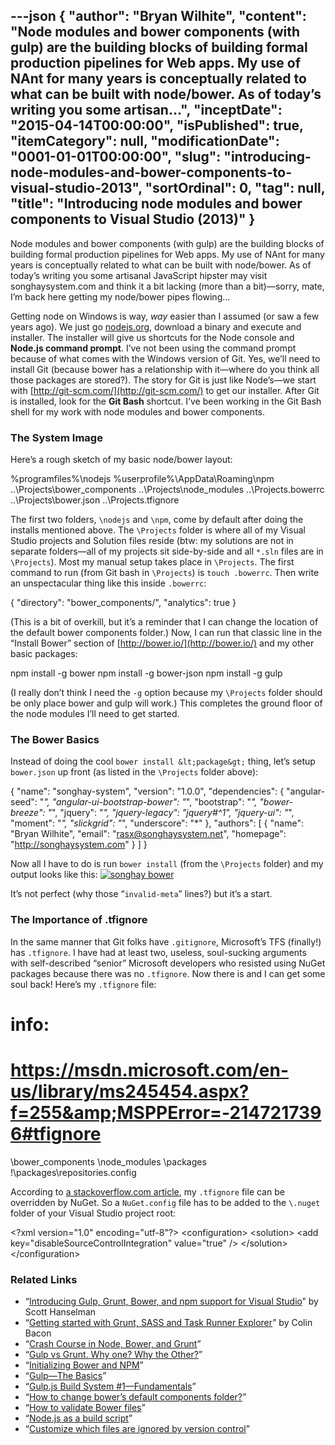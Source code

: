 ---json
{
  "author": "Bryan Wilhite",
  "content": "Node modules and bower components (with gulp) are the building blocks of building formal production pipelines for Web apps. My use of NAnt for many years is conceptually related to what can be built with node/bower. As of today’s writing you some artisan...",
  "inceptDate": "2015-04-14T00:00:00",
  "isPublished": true,
  "itemCategory": null,
  "modificationDate": "0001-01-01T00:00:00",
  "slug": "introducing-node-modules-and-bower-components-to-visual-studio-2013",
  "sortOrdinal": 0,
  "tag": null,
  "title": "Introducing node modules and bower components to Visual Studio (2013)"
}
---

Node modules and bower components (with gulp) are the building blocks of building formal production pipelines for Web apps. My use of NAnt for many years is conceptually related to what can be built with node/bower. As of today’s writing you some artisanal JavaScript hipster may visit songhaysystem.com and think it a bit lacking (more than a bit)—sorry, mate, I’m back here getting my node/bower pipes flowing…

Getting node on Windows is way, *way* easier than I assumed (or saw a few years ago). We just go [nodejs.org](https://nodejs.org/), download a binary and execute and installer. The installer will give us shortcuts for the Node console and **Node.js command prompt**. I’ve not been using the command prompt because of what comes with the Windows version of Git. Yes, we’ll need to install Git (because bower has a relationship with it—where do you think all those packages are stored?). The story for Git is just like Node’s—we start with [http://git-scm.com/](http://git-scm.com/) to get our installer. After Git is installed, look for the **Git Bash** shortcut. I’ve been working in the Git Bash shell for my work with node modules and bower components.

### The System Image

Here’s a rough sketch of my basic node/bower layout:


%programfiles%\nodejs
%userprofile%\AppData\Roaming\npm
..\Projects\bower_components
..\Projects\node_modules
..\Projects\.bowerrc
..\Projects\bower.json
..\Projects\.tfignore
    

The first two folders, `\nodejs` and `\npm`, come by default after doing the installs mentioned above. The `\Projects` folder is where all of my Visual Studio projects and Solution files reside (btw: my solutions are not in separate folders—all of my projects sit side-by-side and all `*.sln` files are in `\Projects`). Most my manual setup takes place in `\Projects`. The first command to run (from Git bash in `\Projects`) is `touch .bowerrc`. Then write an unspectacular thing like this inside `.bowerrc`:


{
    "directory": "bower_components/",
    "analytics": true
}
    

(This is a bit of overkill, but it’s a reminder that I can change the location of the default bower components folder.) Now, I can run that classic line in the “Install Bower” section of [http://bower.io/](http://bower.io/) and my other basic packages:


npm install -g bower
npm install -g bower-json
npm install -g gulp
    

(I really don’t think I need the `-g` option because my `\Projects` folder should be only place bower and gulp will work.) This completes the ground floor of the node modules I’ll need to get started.

### The Bower Basics

Instead of doing the cool `bower install &lt;package&gt;` thing, let’s setup `bower.json` up front (as listed in the `\Projects` folder above):


{
    "name": "songhay-system",
    "version": "1.0.0",
    "dependencies": {
        "angular-seed": "*",
        "angular-ui-bootstrap-bower": "*",
        "bootstrap": "*",
        "bower-breeze": "*",
        "jquery": "*",
        "jquery-legacy": "jquery#^1",
        "jquery-ui": "*",
        "moment": "*",
        "slickgrid": "*",
        "underscore": "*"
    },
    "authors": [
      { "name": "Bryan Wilhite", "email": "rasx@songhaysystem.net", "homepage": "http://songhaysystem.com" }
    ]
}
    

Now all I have to do is run `bower install` (from the `\Projects` folder) and my output looks like this:
[<img alt="songhay bower" src="https://farm9.staticflickr.com/8715/16941208490_395bdb5945_z_d.jpg">](https://www.flickr.com/photos/wilhite/16941208490/ "songhay bower")

It’s not perfect (why those “`invalid-meta`” lines?) but it’s a start.

### The Importance of .tfignore

In the same manner that Git folks have `.gitignore`, Microsoft’s TFS (finally!) has `.tfignore`. I have had at least two, useless, soul-sucking arguments with self-described “senior” Microsoft developers who resisted using NuGet packages because there was no `.tfignore`. Now there is and I can get some soul back! Here’s my `.tfignore` file:


# info:
# https://msdn.microsoft.com/en-us/library/ms245454.aspx?f=255&amp;MSPPError=-2147217396#tfignore
\bower_components
\node_modules
\packages
!\packages\repositories.config
    

According to [a stackoverflow.com article](http://stackoverflow.com/questions/24143925/get-tfs-to-ignore-my-packages-folder), my `.tfignore` file can be overridden by NuGet. So a `NuGet.config` file has to be added to the `\.nuget` folder of your Visual Studio project root:


&lt;?xml version="1.0" encoding="utf-8"?&gt;
&lt;configuration&gt;
  &lt;solution&gt;
    &lt;add key="disableSourceControlIntegration" value="true" /&gt;
  &lt;/solution&gt;
&lt;/configuration&gt;
    

### Related Links

*   “[Introducing Gulp, Grunt, Bower, and npm support for Visual Studio](http://www.hanselman.com/blog/IntroducingGulpGruntBowerAndNpmSupportForVisualStudio.aspx)” by Scott Hanselman
*   “[Getting started with Grunt, SASS and Task Runner Explorer](http://www.iambacon.co.uk/blog/getting-started-with-grunt-sass-and-task-runner-explorer-visual-studio)” by Colin Bacon
*   “[Crash Course in Node, Bower, and Grunt](https://www.youtube.com/watch?v=vkRv0r_tNXY&feature=youtube_gdata_player)”
*   “[Gulp vs Grunt. Why one? Why the Other?](https://medium.com/@preslavrachev/gulp-vs-grunt-why-one-why-the-other-f5d3b398edc4)”
*   “[Initializing Bower and NPM](https://www.youtube.com/watch?v=-_9N9aY8aNc&feature=youtube_gdata_player)”
*   “[Gulp—The Basics](https://www.youtube.com/watch?v=dwSLFai8ovQ&feature=youtube_gdata_player)”
*   “[Gulp.js Build System #1—Fundamentals](https://www.youtube.com/watch?v=LmdT2zhFmn4&feature=youtube_gdata_player)”
*   “[How to change bower’s default components folder?](http://stackoverflow.com/questions/14079833/how-to-change-bowers-default-components-folder)”
*   “[How to validate Bower files](http://enzolutions.com/articles/2014/10/24/how-to-validate-bower-files/)”
*   “[Node.js as a build script](http://blog.millermedeiros.com/node-js-as-a-build-script/)”
*   “[Customize which files are ignored by version control](https://msdn.microsoft.com/en-us/library/ms245454.aspx?f=255&MSPPError=-2147217396)”
